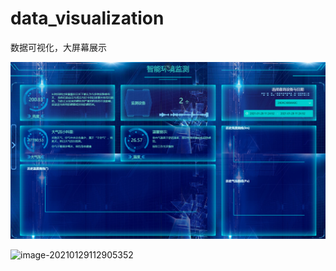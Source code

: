 # data_visualization

数据可视化，大屏幕展示

![image-20210129112724132](\README_IMG\image-20210129112724132.png)



<img src="D:\workspace\Github\data_visualization\README_IMG\image-20210129112905352.png" alt="image-20210129112905352" />




